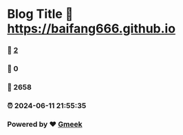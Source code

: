 # Blog Title :link: https://baifang666.github.io 
### :page_facing_up: [2](https://baifang666.github.io/tag.html) 
### :speech_balloon: 0 
### :hibiscus: 2658 
### :alarm_clock: 2024-06-11 21:55:35 
### Powered by :heart: [Gmeek](https://github.com/Meekdai/Gmeek)
